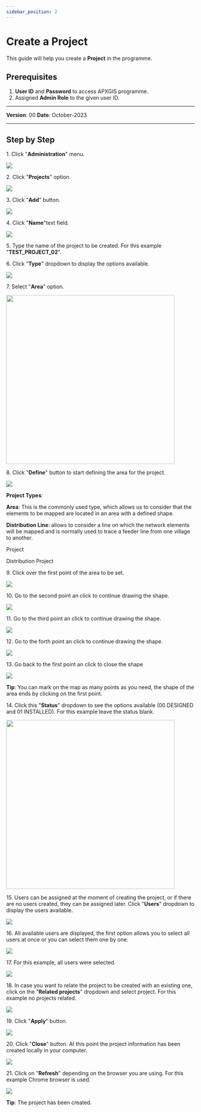 ```yaml
---
sidebar_position: 2
---
```


# Create a Project

This guide will help you create a **Project** in the programme.

## **Prerequisites**
1.	**User ID** and **Password** to access APXGIS programme.
2.	Assigned **Admin Role** to the given user ID.


------------

**Version**: 00
**Date**: October-2023

------------
## **Step by Step**

1\. Click "**Administration**" menu.

![](/img/MNG-PRO-CRE-01/MNG-PRO-CRE-01_STP1.png)


2\. Click "**Projects**" option.

![](/img/MNG-PRO-CRE-01/MNG-PRO-CRE-01_STP2.png)


3\. Click "**Add**" button.

![](/img/MNG-PRO-CRE-01/MNG-PRO-CRE-01_STP3.png)


4\. Click "**Name**"text field.

![](/img/MNG-PRO-CRE-01/MNG-PRO-CRE-01_STP4.png)


5\. Type  the name of the project  to be created. For this example "**TEST_PROJECT_02**".


6\. Click "**Type**" dropdown to display the options available.

![](/img/MNG-PRO-CRE-01/MNG-PRO-CRE-01_STP6.png)


7\. Select "**Area**" option.

<img src="/img/MNG-PRO-CRE-01/MNG-PRO-CRE-01_STP7.png" width="450px"/>


8\. Click "**Define**" button to start defining the area for the project.

![](/img/MNG-PRO-CRE-01/MNG-PRO-CRE-01_STP8.png)

**Project Types**:

**Area**: This is the commonly used type, which allows us to consider that the elements to be mapped are located in an area with a defined shape.

**Distribution Line**: allows to consider a line on which the network elements will be mapped and is normally used to trace a feeder line from one village to another.

Project

Distribution Project

9\. Click over the first point of the area to be set.

![](/img/MNG-PRO-CRE-01/MNG-PRO-CRE-01_STP9.png)


10\. Go to the second point an click to continue drawing the shape.

![](/img/MNG-PRO-CRE-01/MNG-PRO-CRE-01_STP10.png)


11\. Go to the third point an click to continue drawing the shape.

![](/img/MNG-PRO-CRE-01/MNG-PRO-CRE-01_STP11.png)


12\. Go to the forth point an click to continue drawing the shape.

![](/img/MNG-PRO-CRE-01/MNG-PRO-CRE-01_STP12.png)


13\. Go back to the first point an click to close the shape

![](/img/MNG-PRO-CRE-01/MNG-PRO-CRE-01_STP13.png)


**Tip**: You can mark on the map as many points as you need, the shape of the area ends by clicking on the first point.


14\. Click this "**Status**" dropdown to see the options available (00 DESIGNED and 01 INSTALLED). For this example leave the status blank.

<img src="/img/MNG-PRO-CRE-01/MNG-PRO-CRE-01_STP14.png" width="450px"/>


15\. Users can be assigned at the moment of creating the project, or if there are no users created, they can be assigned later. Click "**Users**" dropdown to display the users available.

![](/img/MNG-PRO-CRE-01/MNG-PRO-CRE-01_STP15.png)


16\. All available users are displayed, the first option allows you to select all users at once or you can select them one by one.

![](/img/MNG-PRO-CRE-01/MNG-PRO-CRE-01_STP16.png)


17\. For this example, all users were selected.

![](/img/MNG-PRO-CRE-01/MNG-PRO-CRE-01_STP17.png)


18\. In case you want to relate the project to be created with an existing one, click on the "**Related projects**" dropdown  and select project. For this example no projects related.

![](/img/MNG-PRO-CRE-01/MNG-PRO-CRE-01_STP18.png)


19\. Click "**Apply**" button.

![](/img/MNG-PRO-CRE-01/MNG-PRO-CRE-01_STP19.png)


20\. Click "**Close**" button. At this point the project information has been created locally in your computer.

![](/img/MNG-PRO-CRE-01/MNG-PRO-CRE-01_STP20.png)

21\. Click on "**Refresh**" depending on the browser you are using. For this example Chrome browser is used.

![](/img/MNG-PRO-CRE-01/MNG-PRO-CRE-01_STP21.png)


**Tip**: The project has been created.


